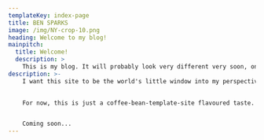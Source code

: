 ```yaml
---
templateKey: index-page
title: BEN SPARKS
image: /img/NY-crop-10.png
heading: Welcome to my blog!
mainpitch:
  title: Welcome!
  description: >
    This is my blog. It will probably look very different very soon, once I get the hang of Gatsby. 
description: >-
    I want this site to be the world's little window into my perspective on life, the universe, and everything.  
  

    For now, this is just a coffee-bean-template-site flavoured taste. Once I get the hang of Gatsby, Netlify, Markdown, and blog-writing in general, this space will start to look very different.  


    Coming soon...
---
```

